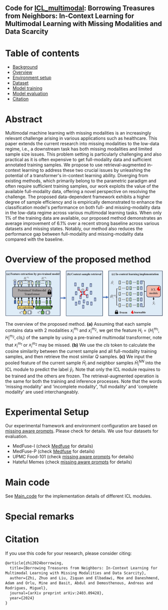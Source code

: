 ## Code for [ICL_multimodal](https://arxiv.org/abs/2403.09428): Borrowing Treasures from Neighbors: In-Context Learning for Multimodal Learning with Missing Modalities and Data Scarcity

Table of contents
=================

<!--ts-->
  * [Background](#Background)
  * [Overview](#Overview)
  * [Environment setup](#Environment-setup)
  * [Dataset](#Dataset)
  * [Model training](#Model-training)
  * [Model evaluation](#Model-evaluation)
  * [Citation](#Citation)
   
<!--te-->

Abstract
============
Multimodal machine learning with missing modalities is an increasingly relevant challenge arising in various applications such as healthcare. This paper extends the current research into missing modalities to the low-data regime, i.e., a downstream task has both missing modalities and limited sample size issues. This problem setting is particularly challenging and also practical as it is often expensive to get full-modality data and sufficient annotated training samples. We propose to use retrieval-augmented in-context learning to address these two crucial issues by unleashing the potential of a transformer's in-context learning ability. Diverging from existing methods, which primarily belong to the parametric paradigm and often require sufficient training samples, our work exploits the value of the available full-modality data, offering a novel perspective on resolving the challenge. The proposed data-dependent framework exhibits a higher degree of sample efficiency and is empirically demonstrated to enhance the classification model's performance on both full- and missing-modality data in the low-data regime across various multimodal learning tasks. When only 1% of the training data are available, our proposed method demonstrates an average improvement of 6.1% over a recent strong baseline across various datasets and missing states. Notably, our method also reduces the performance gap between full-modality and missing-modality data compared with the baseline.

Overview of the proposed method
====================================
![](Figure/overall_framework.jpg)

The overview of the proposed method. **(a)** Assuming that each sample contains data with 2 modalities $x_i^{m_1}$ and $x_i^{m_2}$, we get the feature $H_i = ({H_i}^{m_1},{H_i}^{m_2},cls_i)$ of the sample by using a pre-trained multimodal transformer, note that $x_i^{m_1}$ or $x_i^{m_2}$ may be missed. **(b)** We use the $cls$ token to calculate the cosine similarity between the current sample and all full-modality training samples, and then retrieve the most similar $Q$ samples. **(c)** We input the pooled feature of the current sample  $\tilde{H}_i$ and neighbor samples $\tilde{H}^{NN}_i$ into the ICL module to predict the label ${\hat{y}}_i$. Note that only the ICL module requires to be trained and the others are frozen. The retrieval-augmented operation is the same for both the training and inference processes. Note that the words ‘missing modality' and 'incomplete modality', 'full modality' and 'complete modality' are used interchangeably.

Experimental Setup
====================================
Our experimental framework and environment configuration are based on [missing aware prompts](https://github.com/YiLunLee/missing_aware_prompts). Please check for details. We use four datasets for evaluation. 
* MedFuse-I (check [Medfuse](https://github.com/nyuad-cai/MedFuse) for details)
* MedFuse-P (check [Medfuse](https://github.com/nyuad-cai/MedFuse) for details)
* UPMC Food-101 (check [missing aware prompts](https://github.com/YiLunLee/missing_aware_prompts) for details)
* Hateful Memes (check [missing aware prompts](https://github.com/YiLunLee/missing_aware_prompts) for details)

Main code
====================================
See [Main_code](Main_code/Main_code.py) for the implementation details of different ICL modules. 

Special remarks
====================================

Citation 
============
If you use this code for your research, please consider citing:

```
@article{zhi2024borrowing,
  title={Borrowing Treasures from Neighbors: In-Context Learning for Multimodal Learning with Missing Modalities and Data Scarcity},
  author={Zhi, Zhuo and Liu, Ziquan and Elbadawi, Moe and Daneshmend, Adam and Orlu, Mine and Basit, Abdul and Demosthenous, Andreas and Rodrigues, Miguel},
  journal={arXiv preprint arXiv:2403.09428},
  year={2024}
}
```
